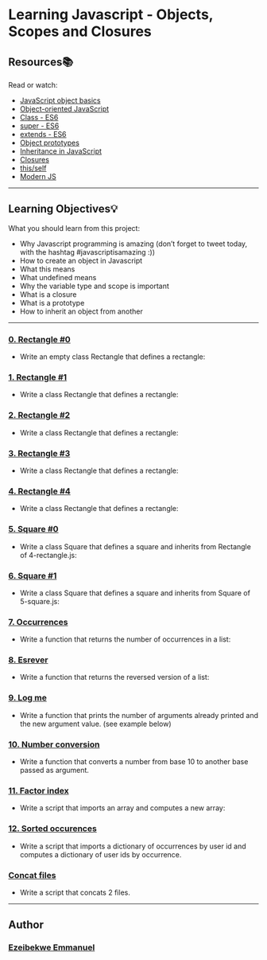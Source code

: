 # Learning Javascript - Objects, Scopes and Closures

## Resources:books:

Read or watch:
- [JavaScript object basics](https://intranet.alxswe.com/rltoken/dsSkBB-Cj0tqUFL8eOZLLQ)
- [Object-oriented JavaScript](https://intranet.alxswe.com/rltoken/qqgqdyHPzUZkKQ5UMnw2MQ)
- [Class - ES6](https://intranet.alxswe.com/rltoken/NEm-UViCThD5hfq_3Lj9Hg)
- [super - ES6](https://intranet.alxswe.com/rltoken/_cxdVKsdqPWbbp2cHtQSbQ)
- [extends - ES6](https://intranet.alxswe.com/rltoken/6wdl6Bc5yjBplpiZKmr6Zw)
- [Object prototypes](https://intranet.alxswe.com/rltoken/NiBbDiOlfhfUf4eIigglIw)
- [Inheritance in JavaScript](https://intranet.alxswe.com/rltoken/qqgqdyHPzUZkKQ5UMnw2MQ)
- [Closures](https://intranet.alxswe.com/rltoken/CybTMKEDNdTdU99kx_OXgQ)
- [this/self](https://intranet.alxswe.com/rltoken/XcOkisoKPud4faDDkLMABw)
- [Modern JS](https://intranet.alxswe.com/rltoken/rU_q2J3qGWfvTYNllW8JnA)

---

## Learning Objectives:bulb:

What you should learn from this project:

- Why Javascript programming is amazing (don’t forget to tweet today, with the hashtag #javascriptisamazing :))
- How to create an object in Javascript
- What this means
- What undefined means
- Why the variable type and scope is important
- What is a closure
- What is a prototype
- How to inherit an object from another

---

### [0. Rectangle #0](./0-rectangle.js)

- Write an empty class Rectangle that defines a rectangle:

### [1. Rectangle #1](./1-rectangle.js)

- Write a class Rectangle that defines a rectangle:

### [2. Rectangle #2](./2-rectangle.js)

- Write a class Rectangle that defines a rectangle:

### [3. Rectangle #3](./3-rectangle.js)

- Write a class Rectangle that defines a rectangle:

### [4. Rectangle #4](./4-rectangle.js)

- Write a class Rectangle that defines a rectangle:

### [5. Square #0](./5-square.js)

- Write a class Square that defines a square and inherits from Rectangle of 4-rectangle.js:

### [6. Square #1](./6-square.js)

- Write a class Square that defines a square and inherits from Square of 5-square.js:

### [7. Occurrences](./7-occurrences.js)

- Write a function that returns the number of occurrences in a list:

### [8. Esrever](./8-esrever.js)

- Write a function that returns the reversed version of a list:

### [9. Log me](./9-logme.js)

- Write a function that prints the number of arguments already printed and the new argument value. (see example below)

### [10. Number conversion](./10-converter.js)

- Write a function that converts a number from base 10 to another base passed as argument.

### [11. Factor index](./100-map.js)

- Write a script that imports an array and computes a new array:

### [12. Sorted occurences](./101-sorted.js)

- Write a script that imports a dictionary of occurrences by user id and computes a dictionary of user ids by occurrence.

### [Concat files](./102-concat.js)

- Write a script that concats 2 files.

---

## Author

### [Ezeibekwe Emmanuel](https://github.com/ezeibekweemma)
